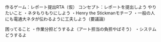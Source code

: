 作るゲーム：レポート提出RTA（仮）
コンセプト：レポートを提出しよう
やりたいこと
  ・ネタもりもりにしよう
  ・Henry the Stickmanモチーフ
  ・一般の人にも電通大ネタが伝わるように工夫しよう（要議論）

困ってること
  ・作業分担どうするよ（アート担当の負担やばそう）
  ・システムどうするよ
